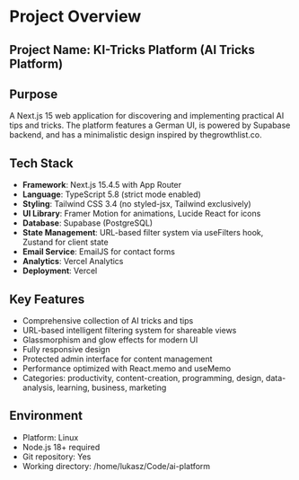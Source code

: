 # Project Overview

## Project Name: KI-Tricks Platform (AI Tricks Platform)

## Purpose
A Next.js 15 web application for discovering and implementing practical AI tips and tricks. The platform features a German UI, is powered by Supabase backend, and has a minimalistic design inspired by thegrowthlist.co.

## Tech Stack
- **Framework**: Next.js 15.4.5 with App Router
- **Language**: TypeScript 5.8 (strict mode enabled)
- **Styling**: Tailwind CSS 3.4 (no styled-jsx, Tailwind exclusively)
- **UI Library**: Framer Motion for animations, Lucide React for icons
- **Database**: Supabase (PostgreSQL)
- **State Management**: URL-based filter system via useFilters hook, Zustand for client state
- **Email Service**: EmailJS for contact forms
- **Analytics**: Vercel Analytics
- **Deployment**: Vercel

## Key Features
- Comprehensive collection of AI tricks and tips
- URL-based intelligent filtering system for shareable views
- Glassmorphism and glow effects for modern UI
- Fully responsive design
- Protected admin interface for content management
- Performance optimized with React.memo and useMemo
- Categories: productivity, content-creation, programming, design, data-analysis, learning, business, marketing

## Environment
- Platform: Linux
- Node.js 18+ required
- Git repository: Yes
- Working directory: /home/lukasz/Code/ai-platform